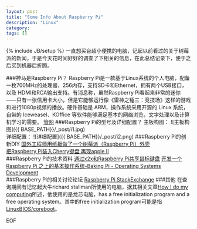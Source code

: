 ```yaml
---
layout: post
title: "Some Info About Raspberry Pi"
description: "Linux"
category: 
tags: []
---
```

{% include JB/setup %}
一直想买台超小便携的电脑，记起以前看过的关于树莓派的新闻，于是今天花时间好好的调查了下相关的信息，在此总结记录下，便于之后买到机器后折腾。

###神马是Raspberry Pi？
Raspberry Pi是一款基于Linux系统的个人电脑，配备一枚700MHz的处理器，256内存，支持SD卡和Ethernet，拥有两个USB接口，以及 HDMI和RCA输出支持。有消息称，虽然Raspberry Pi看起来非常的迷你——只有一张信用卡大小，但是它能够运行像《雷神之锤三：竞技场》这样的游戏和进行1080p视频的播放。硬件基础是 ARM，操作系统采用开源的 Linux 系统，自带的 Iceweasel、KOffice 等软件能够满足基本的网络浏览，文字处理以及计算机学习的需要。 [管网](http://www.raspberrypi.org/)
###Raspberry Pi的型号及详细配置？
主板构图： 
![主板构图]({{ BASE_PATH}}/_post/i1.jpg)  
详细配置：
![详细配置]({{ BASE_PATH}}/_post/i2.png)
###Raspberry Pi的创新DIY
[国外工程师用纸板做了一个树莓派（Raspberry Pi）外壳](http://www.eeboard.com/bbs/thread-2725-1-1.html)  
[把Raspberry Pi装入Cherry键盘 再现apple II ](http://www.eeworld.com.cn/manufacture/2012/0830/article_7896.html)  
###Raspberry Pi的技术资料
[通过x2x和Raspberry Pi共享鼠标键盘](http://blog.xming.me/?p=72) 
[开发一个 Raspberry Pi 之上的基本操作系统-Baking Pi - Operating Systems Development
](http://www.cl.cam.ac.uk/freshers/raspberrypi/tutorials/os/)  
###Raspberry Pi的相关讨论论坛
[Raspberry Pi StackExchange](http://raspberrypi.stackexchange.com/)
###其他
在查询期间有记忆起大牛richard stallman所使用的电脑，据其相关文章[How I do my computing](http://stallman.org/stallman-computing.html)所述，他使用的是龙芯电脑，has a free initialization program and a free operating system。其中的free initialization program可能是指[LinuxBIOS/coreboot](http://www.coreboot.org/Welcome_to_coreboot)。

EOF
